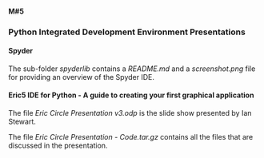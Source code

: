 #### M#5

### Python Integrated Development Environment Presentations
 
#### Spyder 

The sub-folder *spyderlib* contains a *README.md* and a *screenshot.png* file for providing an overview of the Spyder IDE.

#### Eric5 IDE for Python - A guide to creating your first graphical application

The file *Eric Circle Presentation v3.odp* is the slide show presented by Ian Stewart.

The file *Eric Circle Presentation - Code.tar.gz* contains all the files that are discussed in the presentation.
